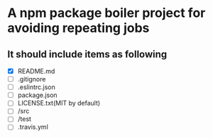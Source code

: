 # A npm package boiler project for avoiding repeating jobs

## It should include items as following

- [x] README.md
- [ ] .gitignore
- [ ] .eslintrc.json
- [ ] package.json
- [ ] LICENSE.txt(MIT by default)
- [ ] /src
- [ ] /test
- [ ] .travis.yml
